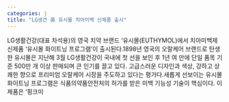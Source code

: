 ```yaml
---
categories: j
title: "LG생건 英 유시몰 치아미백 신제품 출시"
---
```

LG생활건강(대표 차석용)의 영국 치약 브랜드 ‘유시몰(EUTHYMOL)에서 치아미백제 신제품 ‘유시몰 화이트닝 프로그램’이 출시된다.1898년 영국의 오랄케어 브랜드로 탄생한 유시몰은 지난해 3월 LG생활건강이 국내에 첫 선을 보인 후 1년 여 만에 단일 품목 기준 500만 개 이상 판매되며 큰 인기를 끌고 있다. 고급스러운 디자인과 색상, 강하고 상쾌한 향으로 프리미엄 오랄케어 시장을 주도하고 있다는 평가다.새롭게 선보이는 유시몰 화이트닝 프로그램은 식품의약품안전처의 허가를 받은 미백 기능성 기술이 핵심이다. 이 제품은 ‘핑크미